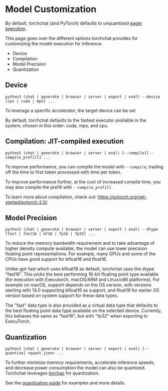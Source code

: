 # Model Customization

By default, torchchat (and PyTorch) defaults to unquantized [eager execution](https://pytorch.org/blog/optimizing-production-pytorch-performance-with-graph-transformations/).

This page goes over the different options torchchat provides for customizing the model execution for inference.
- Device
- Compilation
- Model Precision
- Quantization


## Device

```
python3 (chat | generate | browser | server | export | eval) --device [cpu | cuda | mps] ...
```

To leverage a specific accelerator, the target device can be set.

By default, torchchat defaults to the fastest executor available in the system, chosen in this
order: cuda, mps, and cpu.


## Compilation: JIT-compiled execution
```
python3 (chat | generate | browser | server | eval) [--compile][--compile_prefill] ...
```

To improve performance, you can compile the model with `--compile`;
trading off the time to first token processed with time per token.

To improve performance further, at the cost of increased compile time, you may also compile the
prefill with `--compile_prefill`.

To learn more about compilation, check out: https://pytorch.org/get-started/pytorch-2.0/


## Model Precision

```
python3 (chat | generate | browser | server | export | eval) --dtype [fast | fast16 | bf16 | fp16 | fp32] ...
```

To reduce the memory bandwidth requirement and to take advantage of higher density compute available,
the model can use lower precision floating point representations.
For example, many GPUs and some of the CPUs have good support for bfloat16 and float16.

Unlike gpt-fast which uses bfloat16 as default, torchchat uses the dtype
"fast16". This picks the best performing 16-bit floating point type
available (for execution with Executorch, macOS/ARM and Linux/x86 platforms).
For example on macOS, support depends on the OS version, with versions starting
with 14.0 supporting bfloat16 as support, and float16 for earlier OS version
based on system support for these data types.

The "fast" data type is also provided as a virtual data type that defaults
to the best floating point data type available on the selected device.
Currently, this behaves the same as "fast16", but with "fp32" when exporting
to ExecuTorch.


## Quantization

```
python3 (chat | generate | browser | server | export | eval) [--quantize] <quant.json> ...
```

To further minimize memory requirements, accelerate inference speeds, and
decrease power consumption the model can also be quantized.
Torchchat leverages [torchao](https://github.com/pytorch/ao) for quantization.

See the [quantization guide](quantization.md) for examples and more details.
